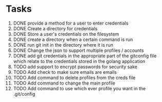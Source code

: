 # Tasks 
1. DONE provide a method for a user to enter credentials
2. DONE Create a directory for credentials
3. DONE Store a user's credentials on the filesystem
4. DONE create a directory when a certain command is run
5. DONE run git init in the directory where it is run
6. DONE Change the json to support multiple profiles / accounts
7. DONE add git credentials in the appropriate part of the gitconfig file which relate to the credentials stored in the golang application
8. TODO add support to encrypt passwords for security sake
9. TODO Add check to make sure emails are emails
10. TODO Add command to delete profiles from the creds file
11. TODO Add command to change the main profile
12. TODO Add command to use which ever profile you want in the .git/config

